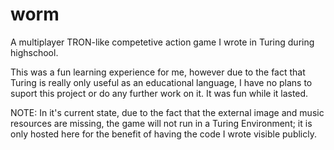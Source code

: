 worm
====

A multiplayer TRON-like competetive action game I wrote in Turing during highschool.

This was a fun learning experience for me, however due to the fact that Turing is really only useful as an educational language, I have no plans to suport this project or do any further work on it. It was fun while it lasted.

NOTE: In it's current state, due to the fact that the external image and music resources are missing, the game will not run in a Turing Environment; it is only hosted here for the benefit of having the code I wrote visible publicly. 

